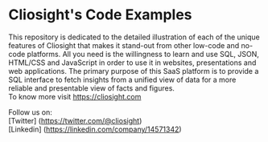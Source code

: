 # Cliosight's Code Examples
This repository is dedicated to the detailed illustration of each of the unique features of Cliosight that makes it stand-out from other low-code and no-code platforms. All you need is the willingness to learn and use SQL, JSON, HTML/CSS and JavaScript in order to use it in websites, presentations and web applications. The primary purpose of this SaaS platform is to provide a SQL interface to fetch insights from a unified view of data for a more reliable and presentable view of facts and figures.  
To know more visit https://cliosight.com

Follow us on:  
[Twitter] (https://twitter.com/@cliosight)  
[Linkedin] (https://linkedin.com/company/14571342)


